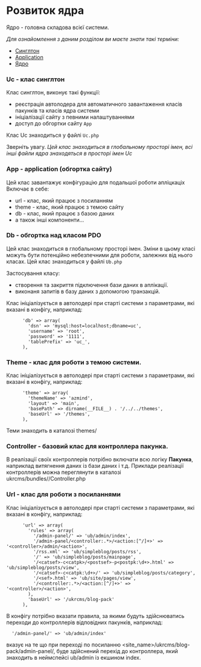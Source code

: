 Розвиток ядра
====
Ядро - головна складова всієї системи.


*Для ознайомлення з даним розділом ви маєте знати такі терміни:*

* [Cинглтон](/glossary#Cинглтон)
* [Application](/glossary#Application)
* [Ядро](/glossary#Ядро)


### Uc - клас синглтон 

Клас синглтон, виконує такі функції:

* реєстрація автолодера для автоматичного завантаження класів пакунків 
  та класів ядра системи
* ініціалізації сайту з певними налаштуваннями
* доступ до обгортки сайту `App`  

Клас Uc знаходиться у файлі `Uc.php`

Зверніть увагу. *Цей клас знаходиться в глобальному просторі імен, 
всі інші файли ядра знаходяться в просторі імен Uc*

### App - application (обгортка сайту)
Цей клас завантажує конфігурацію для подальшої роботи апліцкаціх
Включає в себе:
* url - клас, який працює з посиланням
* theme - клас, який працює з темою сайту
* db - клас, який працює з базою даних
* а також інші компоненти...

###  Db - обгортка над класом __PDO__
Цей клас знаходиться в глобальному просторі імен.
Зміни в цьому класі можуть бути потенційно небезпечними для роботи, залежних від нього класах.
Цей клас знаходиться у файлі `Ub.php`

Застосування класу:
* створення та закриття підключення бази даних в аплікації.
* виконаня запитів в базу даних з допомогою транзакцій.

Клас ініціалізується в автолодері при старті системи з параметрами, які вказані в конфігу, наприклад:
```
      'db' => array(
        'dsn' => 'mysql:host=localhost;dbname=uc',
        'username' => 'root',
        'password' => '1111',
        'tablePrefix' => 'uc_',
      ),
```

### Theme - клас для роботи з темою системи.
Клас ініціалізується в автолодері при старті системи з параметрами, які вказані в конфігу, наприклад:
```
      'theme' => array(
        'themeName' => 'azmind',
        'layout' => 'main',
        'basePath' => dirname(__FILE__) . '/../../themes',
        'baseUrl' => '/themes',
      ),
```
Теми знаходить в каталозі themes/<theme>


### Controller - базовий клас для контроллера пакунка.
В реалізації своїх контроллерів потрібно включати всю логіку __Пакунка__, наприклад витягнення даних із бази даних і т.д.
Приклади реалізації контроллерів можна переглянути в каталозі ukrcms/bundles/<bundle>/Controller.php

### Url - клас для роботи з посиланнями
Клас ініціалізується в автолодері при старті системи з параметрами, які вказані в конфігу, наприклад:
```
      'url' => array(
        'rules' => array(
          '/admin-panel/' => 'ub/admin/index',
          '/admin-panel/<controller:.*>/<action:[^/]+>' => '<controller>/admin/<action>',
          '/rss.xml' => 'ub/simpleblog/posts/rss',
          '/' => 'ub/simpleblog/posts/mainpage',
          '/<catsef>-c<catpk>/<postsef>-p<postpk:\d+>.html' => 'ub/simpleblog/posts/view',
          '/<catsef>-c<catpk:\d+>/' => 'ub/simpleblog/posts/category',
          '/<sef>.html' => 'ub/site/pages/view',
          '/<controller:.*>/<action:[^/]+>' => '<controller>/<action>',
        ),
        'baseUrl' => '/ukrcms/blog-pack'
      ),
```
В конфігу потрібно вказати правила, за якими будуть здійснюватись переходи до контроллерів відповідних пакунків, наприклад:
```
  '/admin-panel/' => 'ub/admin/index'
```
вказує на те що при переході по посиланню <site_name>/ukrcms/blog-pack/admin-panel/, буде здійснений перехід до контроллера, який знаходить в неймспейсі ub/admin із екшином index.

